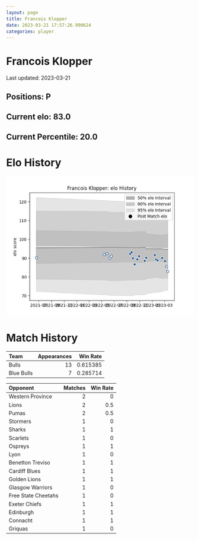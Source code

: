 ```yaml
---  
layout: page  
title: Francois Klopper  
date: 2023-03-21 17:57:26.990624  
categories: player  
---
```

# Francois Klopper


Last updated: 2023-03-21
## Positions: P

## Current elo: 83.0

## Current Percentile: 20.0

# Elo History


![elo history](history_FrancoisKlopper.png)
# Match History


| Team       |   Appearances |   Win Rate |
|:-----------|--------------:|-----------:|
| Bulls      |            13 |   0.615385 |
| Blue Bulls |             7 |   0.285714 |

| Opponent            |   Matches |   Win Rate |
|:--------------------|----------:|-----------:|
| Western Province    |         2 |        0   |
| Lions               |         2 |        0.5 |
| Pumas               |         2 |        0.5 |
| Stormers            |         1 |        0   |
| Sharks              |         1 |        1   |
| Scarlets            |         1 |        0   |
| Ospreys             |         1 |        1   |
| Lyon                |         1 |        0   |
| Benetton Treviso    |         1 |        1   |
| Cardiff Blues       |         1 |        1   |
| Golden Lions        |         1 |        1   |
| Glasgow Warriors    |         1 |        0   |
| Free State Cheetahs |         1 |        0   |
| Exeter Chiefs       |         1 |        1   |
| Edinburgh           |         1 |        1   |
| Connacht            |         1 |        1   |
| Griquas             |         1 |        0   |